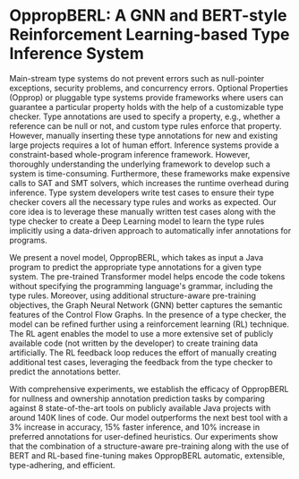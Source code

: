 # OppropBERL: A GNN and BERT-style Reinforcement Learning-based Type Inference System

Main-stream type systems do not prevent errors such as null-pointer exceptions, security problems, and concurrency errors. Optional Properties (Opprop) or pluggable type systems provide frameworks where users can guarantee a particular property holds with the help of a customizable type checker. Type annotations are used to specify a property, e.g., whether a reference can be null or not, and custom type rules enforce that property. However, manually inserting these type annotations for new and existing large projects requires a lot of human effort. Inference systems provide a constraint-based whole-program inference framework. However, thoroughly understanding the underlying framework to develop such a system is time-consuming. Furthermore, these frameworks make expensive calls to SAT and SMT solvers, which increases the runtime overhead during inference. Type system developers write test cases to ensure their type checker covers all the necessary type rules and works as expected. Our core idea is to leverage these manually written test cases along with the type checker to create a Deep Learning model to learn the type rules implicitly using a data-driven approach to automatically infer annotations for programs.

We present a novel model, OppropBERL, which takes as input a Java program to predict the appropriate type annotations for a given type system. The pre-trained Transformer model helps encode the code tokens without specifying the programming language's grammar, including the type rules. Moreover, using additional structure-aware pre-training objectives, the Graph Neural Network (GNN) better captures the semantic features of the Control Flow Graphs. In the presence of a type checker, the model can be refined further using a reinforcement learning (RL) technique. The RL agent enables the model to use a more extensive set of publicly available code (not written by the developer) to create training data artificially. The RL feedback loop reduces the effort of manually creating additional test cases, leveraging the feedback from the type checker to predict the annotations better.

With comprehensive experiments, we establish the efficacy of OppropBERL for nullness and ownership annotation prediction tasks by comparing against 8 state-of-the-art tools on publicly available Java projects with around 140K lines of code. Our model outperforms the next best tool with a 3% increase in accuracy, 15% faster inference, and 10% increase in preferred annotations for user-defined heuristics. Our experiments show that the combination of a structure-aware pre-training along with the use of BERT and RL-based fine-tuning makes OppropBERL automatic, extensible, type-adhering, and efficient.

